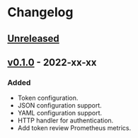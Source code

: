 # Changelog

## [Unreleased]

## [v0.1.0] - 2022-xx-xx

### Added

- Token configuration.
- JSON configuration support.
- YAML configuration support.
- HTTP handler for authentication.
- Add token review Prometheus metrics.

[unreleased]: https://github.com/slok/simple-ingress-external-auth/compare/v0.1.0...HEAD
[v0.1.0]: https://github.com/slok/simple-ingress-external-auth/releases/tag/v0.1.0
